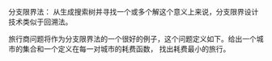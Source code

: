 分支限界法：
从生成搜索树并寻找一个或多个解这个意义上来说，分支限界设计技术类似于回溯法。

旅行商问题将作为分支限界法的一个很好的例子，这个问题定义如下。给出一个城市的集合和一个定义在每一对城市的耗费函数，
找出耗费最小的旅行。
